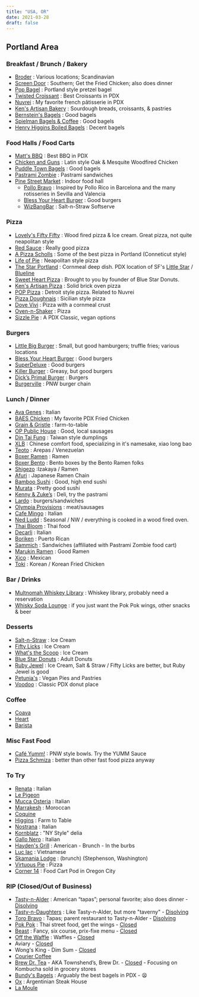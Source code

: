 ```yaml
---
title: "USA, OR"
date: 2021-03-28
draft: false
---
```

## Portland Area

### Breakfast / Brunch / Bakery

* [Broder](http://www.broderpdx.com/) : Various locations; Scandinavian
* [Screen Door](http://screendoorrestaurant.com/) : Southern; Get the Fried Chicken; also does dinner
* [Pop Bagel](http://www.popbagel.co) : Portland style pretzel bagel
* [Twisted Croissant](https://www.twistedcroissant.com) : Best Croissants in PDX
* [Nuvrei](http://www.nuvrei.com) : My favorite french pâtisserie in PDX
* [Ken's Artisan Bakery](https://kensartisan.com) : Sourdough breads, croissants, & pastries
* [Bernstein's Bagels](https://bernsteinsbagels.com) : Good bagels
* [Spielman Bagels & Coffee](https://www.spielmanbagels.com) : Good bagels
* [Henry Higgins Boiled Bagels](http://www.hhboiledbagels.com) : Decent bagels

### Food Halls / Food Carts

* [Matt's BBQ](https://www.mattsbbqpdx.com) : Best BBQ in PDX
* [Chicken and Guns](http://www.chickenandguns.com) : Latin style Oak & Mesquite Woodfired Chicken
* [Puddle Town Bagels](http://www.puddletownbagels.com) : Good bagels
* [Pastrami Zombie](http://pastramizombie.com/) : Pastrami sandwiches
* [Pine Street Market](http://www.pinestreetpdx.com/) : Indoor food hall
  * [Pollo Bravo](http://www.pollobravopdx.com) : Inspired by Pollo Rico in Barcelona and the many rotisseries in Sevilla and Valencia
  * [Bless Your Heart Burger](https://www.byhpdx.com) : Good burgers
  * [WizBangBar](https://saltandstraw.com/wizbangbar/) : Salt-n-Straw Softserve

### Pizza

* [Lovely's Fifty Fifty](https://lovelysfiftyfifty.wordpress.com) : Wood fired pizza & Ice cream. Great pizza, not quite neapolitan style
* [Red Sauce](https://www.redsaucepizza.com) : Really good pizza
* [A Pizza Scholls](http://apizzascholls.com/) : Some of the best pizza in Portland (Conneticut style)
* [Life of Pie](http://lifeofpiepizza.com/) : Neapolitan style pizza
* [The Star Portland](https://www.thestarportland.com) : Cornmeal deep dish. PDX location of SF's [Little Star](https://www.littlestarpizza.com) / [Blueline](https://bluelinepizza.com)
* [Sweet Heart Pizza](http://sweetheart.pizza) : Brought to you by founder of Blue Star Donuts.
* [Ken's Artisan Pizza](http://kensartisan.com/) : Solid brick oven pizza
* [POP Pizza](https://www.poppizza.co) : Detroit style pizza. Related to Nuvrei
* [Pizza Doughnais](https://pizzadoughnais.com) : Sicilian style pizza
* [Dove Vivi](http://www.dovevivipizza.com/) : Pizza with a cornmeal crust
* [Oven-n-Shaker](http://ovenandshaker.com/) : Pizza
* [Sizzle Pie](https://www.sizzlepie.com) : A PDX Classic, vegan options

### Burgers

* [Little Big Burger](http://www.littlebigburger.com) : Small, but good hamburgers; truffle fries; various locations
* [Bless Your Heart Burger](https://www.byhpdx.com) : Good burgers
* [SuperDeluxe](https://www.eatsuperdeluxe.com) : Good burgers
* [Killer Burger](https://killerburger.com) : Greasy, but good burgers
* [Dick’s Primal Burger](https://dicksprimalburger.com) : Burgers
* [Burgerville](https://www.burgerville.com) : PNW burger chain

### Lunch / Dinner

* [Ava Genes](http://www.avagenes.com/) : Italian
* [BAES Chicken](https://www.baeschicken.com) : My favorite PDX Fried Chicken
* [Grain & Gristle](http://www.grainandgristle.com/) : farm-to-table
* [OP Public House](https://olympiaprovisionspublichouse.com) : Good, local sausages
* [Din Tai Fung](https://dintaifungusa.com) : Taiwan style dumplings
* [XLB](https://www.xlbpdx.com) : Chinese comfort food, specializing in it's namesake, xiao long bao
* [Teoto](http://www.teotepdx.com/) : Arepas / Venezuelan
* [Boxer Ramen](http://www.boxerramen.com/) : Ramen
* [Boxer Bento](https://www.boxerramen.com/boxer-bento) : Bento boxes by the Bento Ramen folks
* [Shigezo](https://www.shigezo-pdx.com) :Izakaya / Ramen
* [Afuri](http://afuri.us/) : Japanese Ramen Chain
* [Bamboo Sushi](http://bamboosushi.com/) : Good, high end sushi
* [Murata](https://www.muratarestaurant.com) : Pretty good sushi
* [Kenny & Zuke’s](http://www.kennyandzukes.com/) : Deli, try the pastrami
* [Lardo](http://lardosandwiches.com/) : burgers/sandwiches
* [Olympia Provisions](https://www.olympiaprovisions.com/) : meat/sausages
* [Cafe Mingo](http://caffemingonw.com/) : Italian
* [Ned Ludd](https://www.nedluddpdx.com/) : Seasonal / NW / everything is cooked in a wood fired oven.
* [Thai Bloom](https://www.thaibloom.com) : Thai food
* [Decarli](https://decarlirestaurant.com) : Italian
* [Boriken](https://borikenrestaurant.com) : Puerto Rican
* [Sammich](https://www.sammichrestaurants.com) : Sandwiches (affiliated with Pastrami Zombie food cart)
* [Marukin Ramen](http://www.marukinramen.com/) : Good Ramen
* [Xico](https://www.xicopdx.com) : Mexican
* [Toki](https://tokipdx.square.site) : Korean / Korean Fried Chicken

### Bar / Drinks

* [Multnomah Whiskey Library](https://mwlpdx.com/) : Whiskey library, probably need a reservation
* [Whisky Soda Lounge](https://whiskeysodalounge.com/) : if you just want the Pok Pok wings, other snacks & beer

### Desserts

* [Salt-n-Straw](https://saltandstraw.com/) : Ice Cream
* [Fifty Licks](https://www.fifty-licks.com/) : Ice Cream
* [What's the Scoop](http://www.whatsthescooppdx.com/) : Ice Cream
* [Blue Star Donuts](http://www.bluestardonuts.com/) : Adult Donuts
* [Ruby Jewel](http://www.rubyjewel.com/) : Ice Cream, Salt & Straw / Fifty Licks are better, but Ruby Jewel is good
* [Petunia's](http://petuniaspiesandpastries.com/) : Vegan Pies and Pastries
* [Voodoo](https://www.voodoodoughnut.com) : Classic PDX donut place

### Coffee

* [Coava](https://coavacoffee.com)
* [Heart](https://www.heartroasters.com/)
* [Barista](http://www.baristapdx.com/)

### Misc Fast Food

* [Café Yumm!](https://www.cafeyumm.com/) : PNW style bowls. Try the YUMM Sauce
* [Pizza Schmiza](http://schmizza.com/) : better than other fast food pizza anyway

### To Try

* [Renata](https://www.renatapdx.com) : Italian
* [Le Pigeon](https://lepigeon.com)
* [Mucca Osteria](https://muccaosteria.com) : Italian
* [Marrakesh](https://marrakeshportland.com) : Moroccan
* [Coquine](https://www.coquinepdx.com)
* [Higgins](https://higginsportland.com) : Farm to Table
* [Nostrana](https://nostrana.com) : Italian
* [Kornblatz](http://www.kornblattsdelipdx.com) : "NY Style" delia
* [Gallo Nero](https://galloneropdx.com) : Italian
* [Hayden's Grill](https://www.haydensgrill.com) : American - Brunch - In the burbs
* [Luc lac](https://luclackitchen.com) : Vietnamese
* [Skamania Lodge](https://www.skamania.com/dining_at_skamania_lodge/) : (brunch) (Stephenson, Washington)
* [Virtuous Pie](https://virtuouspie.com) : Pizza
* [Corner 14](https://www.corner14oc.com) : Food Cart Pod in Oregon City

### RIP (Closed/Out of Business)

* [Tasty-n-Alder](http://www.tastynalder.com/) : American “tapas”; personal favorite; also does dinner - [Disolving](https://www.oregonlive.com/dining/2020/07/portland-restaurant-group-toro-bravo-inc-dissolving-in-wake-of-founders-facebook-outburst.html)
* [Tasty-n-Daughters](https://www.tastyndaughters.com) : Like Tasty-n-Alder, but more "taverny" - [Disolving](https://www.oregonlive.com/dining/2020/07/portland-restaurant-group-toro-bravo-inc-dissolving-in-wake-of-founders-facebook-outburst.html)
* [Toro Bravo](http://www.torobravopdx.com/) : Tapas; parent restaurant to Tasty-n-Alder - [Disolving](https://www.oregonlive.com/dining/2020/07/portland-restaurant-group-toro-bravo-inc-dissolving-in-wake-of-founders-facebook-outburst.html)
* [Pok Pok](https://pokpokpdx.com/) : Thai street food, get the wings - [Closed](https://pdx.eater.com/2020/10/30/21542119/pok-pok-closed)
* [Beast](http://www.beastpdx.com/) : Fancy, six course, prix-fixe menu - [Closed](https://pdx.eater.com/2020/10/14/21252610/beast-potential-closing-coronavirus-covid)
* [Off the Waffle](http://offthewaffle.com/) : Waffles - [Closed](https://pdx.eater.com/2020/5/13/21256721/off-the-waffle-closed-permanently)
* Aviary - [Closed](https://pdx.eater.com/2020/8/20/21378205/aviary-closing)
* Wong's King - Dim Sum - [Closed](https://www.oregonlive.com/dining/2020/05/end-of-a-dim-sum-era-wongs-king-seafood-has-closed-for-good.html)
* [Courier Coffee](http://www.couriercoffeeroasters.com/)
* [Brew Dr. Tea](https://www.brewdrkombucha.com/teaclosure/) - AKA Townshend’s, Brew Dr. - [Closed](https://pdx.eater.com/2020/10/5/21503104/brew-dr-townshends-tea-closing-cafes-tea-shops) - Focusing on Kombucha sold in grocery stores
* [Bundy's Bagels](http://www.bundysbagels.com) : Arguably the best bagels in PDX - 😫
* [Ox](http://oxpdx.com/) : Argentinian Steak House
* [La Moule](http://lamoulepdx.com/)